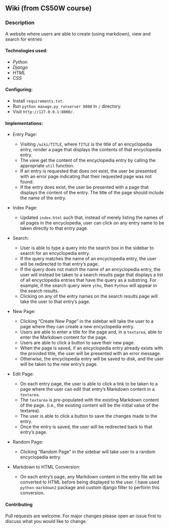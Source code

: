 ## Wiki (from CS50W course)

### Description
A website where users are able to create (using markdown), view and search for entries 

#### Technologies used:
- *Python*
- *Django*
- *HTML*
- *CSS*

#### Configuring:
- Install ```requirements.txt```.
- Run ```python manage.py runserver 8080``` in ```/``` directory.
- Visit ```http://127.0.0.1:8000/```.


#### Implementations:
- Entry Page:
	- Visiting ```/wiki/TITLE```, where ```TITLE``` is the title of an encyclopedia entry, render a page that displays the contents of that encyclopedia entry.
	- The view get the content of the encyclopedia entry by calling the appropriate ```util``` function.
	- If an entry is requested that does not exist, the user be presented with an error page indicating that their requested page was not found.
	- If the entry does exist, the user be presented with a page that displays the content of the entry. The title of the page should include the name of the entry.

- Index Page:
	- Updated ```index.html``` such that, instead of merely listing the names of all pages in the encyclopedia, user can click on any entry name to be taken directly to that entry page.

- Search:
	- User is able to type a query into the search box in the sidebar to search for an encyclopedia entry.
	- If the query matches the name of an encyclopedia entry, the user will be redirected to that entry’s page.
	- If the query does not match the name of an encyclopedia entry, the user will instead be taken to a search results page that displays a list of all encyclopedia entries that have the query as a substring. For example, if the search query were ```ytho```, then ```Python``` will appear in the search results.
	- Clicking on any of the entry names on the search results page will take the user to that entry’s page.

- New Page:
	- Clicking “Create New Page” in the sidebar will take the user to a page where they can create a new encyclopedia entry.
	- Users are able to enter a title for the page and, in a ```textarea```, able to enter the Markdown content for the page.
	- Users are able to click a button to save their new page.
	- When the page is saved, if an encyclopedia entry already exists with the provided title, the user will be presented with an error message.
	- Otherwise, the encyclopedia entry will be saved to disk, and the user will be taken to the new entry’s page.

- Edit Page: 
	- On each entry page, the user is able to click a link to be taken to a page where the user can edit that entry’s Markdown content in a ```textarea```.
	- The ```textarea``` is pre-populated with the existing Markdown content of the page. (i.e., the existing content will be the initial value of the textarea).
	- The user is able to click a button to save the changes made to the entry.
	- Once the entry is saved, the user will be redirected back to that entry’s page.

- Random Page:
	- Clicking “Random Page” in the sidebar will take user to a random encyclopedia entry.

- Markdown to HTML Conversion:
	- On each entry’s page, any Markdown content in the entry file will be converted to HTML before being displayed to the user. I have used ```python-markdown2``` package and custom django filter to perform this conversion.

#### Contributing
Pull requests are welcome. For major changes please open an issue first to discuss what you would like to change.